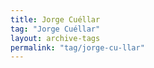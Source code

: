 ```yaml
---
title: Jorge Cuéllar
tag: "Jorge Cuéllar"
layout: archive-tags
permalink: "tag/jorge-cu-llar"
---
```


